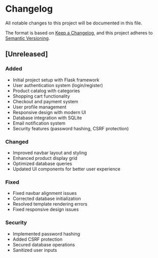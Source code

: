 # Changelog

All notable changes to this project will be documented in this file.

The format is based on [Keep a Changelog](https://keepachangelog.com/en/1.0.0/),
and this project adheres to [Semantic Versioning](https://semver.org/spec/v2.0.0.html).

## [Unreleased]

### Added
- Initial project setup with Flask framework
- User authentication system (login/register)
- Product catalog with categories
- Shopping cart functionality
- Checkout and payment system
- User profile management
- Responsive design with modern UI
- Database integration with SQLite
- Email notification system
- Security features (password hashing, CSRF protection)

### Changed
- Improved navbar layout and styling
- Enhanced product display grid
- Optimized database queries
- Updated UI components for better user experience

### Fixed
- Fixed navbar alignment issues
- Corrected database initialization
- Resolved template rendering errors
- Fixed responsive design issues

### Security
- Implemented password hashing
- Added CSRF protection
- Secured database operations
- Sanitized user inputs 
